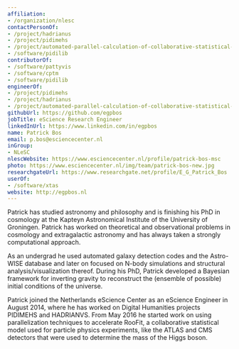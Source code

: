 ```yaml
---
affiliation:
- /organization/nlesc
contactPersonOf:
- /project/hadrianus
- /project/pidimehs
- /project/automated-parallel-calculation-of-collaborative-statistical-models
- /software/pidilib
contributorOf:
- /software/pattyvis
- /software/cptm
- /software/pidilib
engineerOf:
- /project/pidimehs
- /project/hadrianus
- /project/automated-parallel-calculation-of-collaborative-statistical-models
githubUrl: https://github.com/egpbos
jobTitle: eScience Research Engineer
linkedInUrl: https://www.linkedin.com/in/egpbos
name: Patrick Bos
email: p.bos@esciencecenter.nl
inGroup:
- NLeSC
nlescWebsite: https://www.esciencecenter.nl/profile/patrick-bos-msc
photo: https://www.esciencecenter.nl/img/team/patrick-bos-new.jpg
researchgateUrl: https://www.researchgate.net/profile/E_G_Patrick_Bos
userOf:
- /software/xtas
website: http://egpbos.nl
---
```

Patrick has studied astronomy and philosophy and is finishing his PhD in cosmology at the Kapteyn Astronomical Institute of the University of Groningen. Patrick has worked on theoretical and observational problems in cosmology and extragalactic astronomy and has always taken a strongly computational approach.

As an undergrad he used automated galaxy detection codes and the Astro-WISE database and later on focused on N-body simulations and structural analysis/visualization thereof. During his PhD, Patrick developed a Bayesian framework for inverting gravity to reconstruct the (ensemble of possible) initial conditions of the universe.

Patrick joined the Netherlands eScience Center as an eScience Engineer in August 2014, where he has worked on Digital Humanities projects PIDIMEHS and HADRIANVS. From May 2016 he started work on using parallelization techniques to accelerate RooFit, a collaborative statistical model used for particle physics experiments, like the ATLAS and CMS detectors that were used to determine the mass of the Higgs boson.
